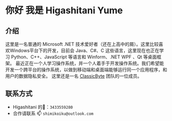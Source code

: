 # 你好 我是 Higashitani Yume

## 介绍

这里是一名普通的 Microsoft .NET 技术爱好者（还在上高中的屑）。这里比较喜欢Windows平台下的开发，目前会 Java、C#、C 这些语言，这里现在也正在学习 Python、C++、JavaScript 等语言和 Winform、.NET WPF 、Qt 等桌面框架。
最近正在一个人学习操作系统，并一个人着手于开发操作系统。我们希望能开发一个跨平台的操作系统，以做到移动端和桌面端能够运行同一个应用程序，和用户的数据隐私安全。
这里还是一名 [ClassicByte](https://github.com/ClassicByteInc/) 团队的一位成员。

## 联系方式
- Higashitani 的🐧：```3433559280```
- 合作请联系 📫 ```shimikoiku@outlook.com```
<!---
higashitaniyume/higashitaniyume is a ✨ special ✨ repository because its `README.md` (this file) appears on your GitHub profile.
You can click the Preview link to take a look at your changes.
--->
